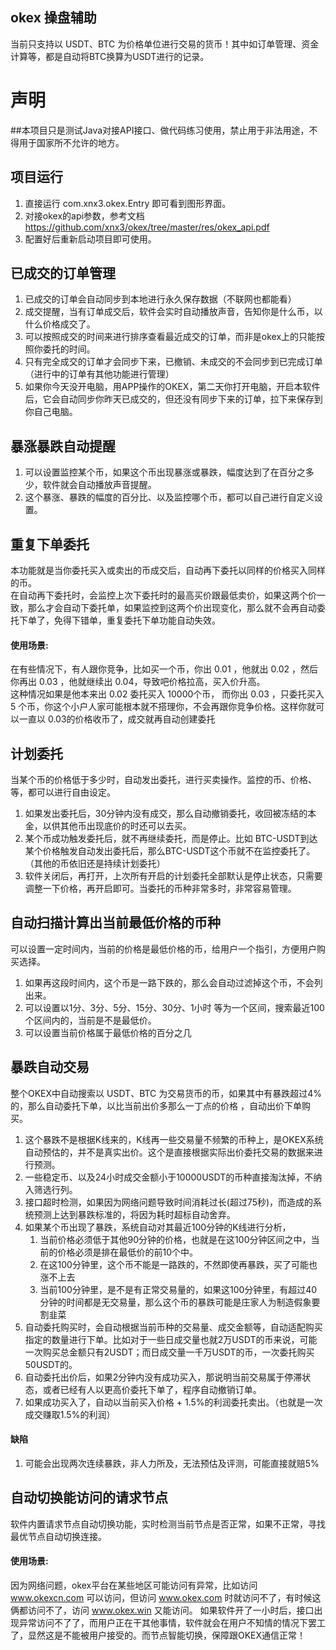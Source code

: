 ## okex 操盘辅助
当前只支持以 USDT、BTC 为价格单位进行交易的货币！其中如订单管理、资金计算等，都是自动将BTC换算为USDT进行的记录。

# 声明
##本项目只是测试Java对接API接口、做代码练习使用，禁止用于非法用途，不得用于国家所不允许的地方。

## 项目运行
1. 直接运行 com.xnx3.okex.Entry 即可看到图形界面。
1. 对接okex的api参数，参考文档 https://github.com/xnx3/okex/tree/master/res/okex_api.pdf
1. 配置好后重新启动项目即可使用。

## 已成交的订单管理
1. 已成交的订单会自动同步到本地进行永久保存数据（不联网也都能看）
1. 成交提醒，当有订单成交后，软件会实时自动播放声音，告知你是什么币，以什么价格成交了。
1. 可以按照成交的时间来进行排序查看最近成交的订单，而非是okex上的只能按照你委托的时间。
1. 只有完全成交的订单才会同步下来，已撤销、未成交的不会同步到已完成订单（进行中的订单有其他功能进行管理）
1. 如果你今天没开电脑，用APP操作的OKEX，第二天你打开电脑，开启本软件后，它会自动同步你昨天已成交的，但还没有同步下来的订单，拉下来保存到你自己电脑。


## 暴涨暴跌自动提醒
1. 可以设置监控某个币，如果这个币出现暴涨或暴跌，幅度达到了在百分之多少，软件就会自动播放声音提醒。
2. 这个暴涨、暴跌的幅度的百分比、以及监控哪个币，都可以自己进行自定义设置。

## 重复下单委托
本功能就是当你委托买入或卖出的币成交后，自动再下委托以同样的价格买入同样的币。  
在自动再下委托时，会监控上次下委托时的最高买价跟最低卖价，如果这两个价一致，那么才会自动下委托单，如果监控到这两个价出现变化，那么就不会再自动委托下单了，免得下错单，重复委托下单功能自动失效。
#### 使用场景:
在有些情况下，有人跟你竞争，比如买一个币，你出 0.01 ，他就出 0.02 ，然后你再出 0.03 ，他就继续出 0.04，导致吧价格拉高，买入价升高。  
这种情况如果是他本来出 0.02 委托买入 10000个币， 而你出 0.03 ，只委托买入 5 个币，你这个小户人家可能根本就不搭理你，不会再跟你竞争价格。这样你就可以一直以 0.03的价格收币了，成交就再自动创建委托

## 计划委托
当某个币的价格低于多少时，自动发出委托，进行买卖操作。监控的币、价格、等，都可以进行自由设定。
1. 如果发出委托后，30分钟内没有成交，那么自动撤销委托，收回被冻结的本金，以供其他币出现底价的时还可以去买。
1. 某个币成功触发委托后，就不再继续委托，而是停止。比如 BTC-USDT到达某个价格触发自动发出委托后，那么BTC-USDT这个币就不在监控委托了。（其他的币依旧还是持续计划委托）
1. 软件关闭后，再打开，上次所有开启的计划委托全部默认是停止状态，只需要调整一下价格，再开启即可。当委托的币种非常多时，非常容易管理。

## 自动扫描计算出当前最低价格的币种
可以设置一定时间内，当前的价格是最低价格的币，给用户一个指引，方便用户购买选择。  
1. 如果再这段时间内，这个币是一路下跌的，那么会自动过滤掉这个币，不会列出来。
1. 可以设置以1分、3分、5分、15分、30分、1小时 等为一个区间，搜索最近100个区间内的，当前是不是最低价。
1. 可以设置当前价格属于最低价格的百分之几

## 暴跌自动交易
整个OKEX中自动搜索以 USDT、BTC 为交易货币的币，如果其中有暴跌超过4%的，那么自动委托下单，以比当前出价多那么一丁点的价格 ，自动出价下单购买。
1. 这个暴跌不是根据K线来的，K线再一些交易量不频繁的币种上，是OKEX系统自动预估的，并不是真实出价。这个是直接根据实际出价委托交易的数据来进行预测。
1. 一些稳定币、以及24小时成交金额小于10000USDT的币种直接淘汰掉，不纳入筛选行列。
1. 接口超时检测，如果因为网络问题导致时间消耗过长(超过75秒)，而造成的系统预测上达到暴跌标准的，将因为耗时超标自动舍弃。
1. 如果某个币出现了暴跌，系统自动对其最近100分钟的K线进行分析，
	1. 当前价格必须低于其他90分钟的价格，也就是在这100分钟区间之中，当前的价格必须是排在最低价的前10个中。
	1. 在这100分钟里，这个币不能是一路跌的，不然即使再暴跌，买了可能也涨不上去
	1. 当前100分钟里，是不是有正常交易量的，如果这100分钟里，有超过40分钟的时间都是无交易量，那么这个币的暴跌可能是庄家人为制造假象要割韭菜
1. 自动委托购买时，会自动根据当前币种的交易量、成交金额等，自动适配购买指定的数量进行下单。比如对于一些日成交量也就2万USDT的币来说，可能一次购买总金额只有2USDT；而日成交量一千万USDT的币，一次委托购买50USDT的。
1. 自动委托出价后，如果2分钟内没有成功买入，那说明当前交易属于停滞状态，或者已经有人以更高价委托下单了，程序自动撤销订单。
1. 如果成功买入了，自动以当前买入价格 + 1.5%的利润委托卖出。（也就是一次成交赚取1.5%的利润）

#### 缺陷
1. 可能会出现两次连续暴跌，非人力所及，无法预估及评测，可能直接就赔5%

## 自动切换能访问的请求节点
软件内置请求节点自动切换功能，实时检测当前节点是否正常，如果不正常，寻找最优节点自动切换连接。
#### 使用场景:
因为网络问题，okex平台在某些地区可能访问有异常，比如访问 www.okexcn.com 可以访问，但访问 www.okex.com 时就访问不了，有时候这俩都访问不了，访问 www.okex.win 又能访问。
如果软件开了一小时后，接口出现异常访问不了了，而用户正在干其他事情，软件就会在用户不知情的情况下罢工了，显然这是不能被用户接受的。而节点智能切换，保障跟OKEX通信正常！


